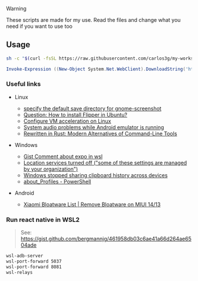 > [!WARNING]
> These scripts are made for my use. Read the files and change what you need if you want to use too

## Usage

```sh
sh -c "$(curl -fsSL https://raw.githubusercontent.com/carlos3g/my-workspace/main/environments/ubuntu/workspace.sh)"
```

```ps1
Invoke-Expression ((New-Object System.Net.WebClient).DownloadString('https://raw.githubusercontent.com/carlos3g/my-workspace/main/environments/windows/workspace.ps1'))
```

### Useful links

- Linux

  - [specify the default save directory for gnome-screenshot](https://askubuntu.com/a/961149)
  - [Question: How to install Flipper in Ubuntu?](https://github.com/facebook/flipper/issues/1058)
  - [Configure VM acceleration on Linux](https://developer.android.com/studio/run/emulator-acceleration#vm-linux)
  - [System audio problems while Android emulator is running](https://askubuntu.com/questions/1045052/system-audio-problems-while-android-emulator-is-running)
  - [Rewritten in Rust: Modern Alternatives of Command-Line Tools](https://zaiste.net/posts/shell-commands-rust/)

- Windows

  - [Gist Comment about expo in wsl](https://gist.github.com/bergmannjg/461958db03c6ae41a66d264ae6504ade?permalink_comment_id=4152627#gistcomment-4152627)
  - [Location services turned off ("some of these settings are managed by your organization")](https://github.com/LeDragoX/Win-Debloat-Tools/issues/133)
  - [Windows stopped sharing clipboard history across devices](https://github.com/LeDragoX/Win-Debloat-Tools/issues/67)
  - [about_Profiles - PowerShell](https://learn.microsoft.com/en-us/powershell/module/microsoft.powershell.core/about/about_profiles?view=powershell-7.4)

- Android

  - [Xiaomi Bloatware List | Remove Bloatware on MIUI 14/13](https://technastic.com/xiaomi-bloatware-list-miui/#Android_Bloatware_on_Xiaomi_Phones)

### Run react native in WSL2

> See: https://gist.github.com/bergmannjg/461958db03c6ae41a66d264ae6504ade

```sh
wsl-adb-server
wsl-port-forward 5037
wsl-port-forward 8081
wsl-relays
```
